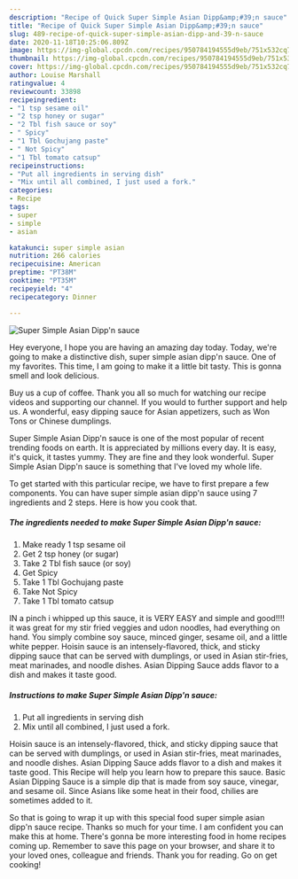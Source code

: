 ```yaml
---
description: "Recipe of Quick Super Simple Asian Dipp&amp;#39;n sauce"
title: "Recipe of Quick Super Simple Asian Dipp&amp;#39;n sauce"
slug: 489-recipe-of-quick-super-simple-asian-dipp-and-39-n-sauce
date: 2020-11-18T10:25:06.809Z
image: https://img-global.cpcdn.com/recipes/950784194555d9eb/751x532cq70/super-simple-asian-dippn-sauce-recipe-main-photo.jpg
thumbnail: https://img-global.cpcdn.com/recipes/950784194555d9eb/751x532cq70/super-simple-asian-dippn-sauce-recipe-main-photo.jpg
cover: https://img-global.cpcdn.com/recipes/950784194555d9eb/751x532cq70/super-simple-asian-dippn-sauce-recipe-main-photo.jpg
author: Louise Marshall
ratingvalue: 4
reviewcount: 33898
recipeingredient:
- "1 tsp sesame oil"
- "2 tsp honey or sugar"
- "2 Tbl fish sauce or soy"
- " Spicy"
- "1 Tbl Gochujang paste"
- " Not Spicy"
- "1 Tbl tomato catsup"
recipeinstructions:
- "Put all ingredients in serving dish"
- "Mix until all combined, I just used a fork."
categories:
- Recipe
tags:
- super
- simple
- asian

katakunci: super simple asian 
nutrition: 266 calories
recipecuisine: American
preptime: "PT38M"
cooktime: "PT35M"
recipeyield: "4"
recipecategory: Dinner

---
```



![Super Simple Asian Dipp&#39;n sauce](https://img-global.cpcdn.com/recipes/950784194555d9eb/751x532cq70/super-simple-asian-dippn-sauce-recipe-main-photo.jpg)

Hey everyone, I hope you are having an amazing day today. Today, we're going to make a distinctive dish, super simple asian dipp&#39;n sauce. One of my favorites. This time, I am going to make it a little bit tasty. This is gonna smell and look delicious.

Buy us a cup of coffee. Thank you all so much for watching our recipe videos and supporting our channel. If you would to further support and help us. A wonderful, easy dipping sauce for Asian appetizers, such as Won Tons or Chinese dumplings.

Super Simple Asian Dipp&#39;n sauce is one of the most popular of recent trending foods on earth. It is appreciated by millions every day. It is easy, it's quick, it tastes yummy. They are fine and they look wonderful. Super Simple Asian Dipp&#39;n sauce is something that I've loved my whole life.


To get started with this particular recipe, we have to first prepare a few components. You can have super simple asian dipp&#39;n sauce using 7 ingredients and 2 steps. Here is how you cook that.

<!--inarticleads1-->

##### The ingredients needed to make Super Simple Asian Dipp&#39;n sauce:

1. Make ready 1 tsp sesame oil
1. Get 2 tsp honey (or sugar)
1. Take 2 Tbl fish sauce (or soy)
1. Get  Spicy
1. Take 1 Tbl Gochujang paste
1. Take  Not Spicy
1. Take 1 Tbl tomato catsup


IN a pinch i whipped up this sauce, it is VERY EASY and simple and good!!!! it was great for my stir fried veggies and udon noodles, had everything on hand. You simply combine soy sauce, minced ginger, sesame oil, and a little white pepper. Hoisin sauce is an intensely-flavored, thick, and sticky dipping sauce that can be served with dumplings, or used in Asian stir-fries, meat marinades, and noodle dishes. Asian Dipping Sauce adds flavor to a dish and makes it taste good. 

<!--inarticleads2-->

##### Instructions to make Super Simple Asian Dipp&#39;n sauce:

1. Put all ingredients in serving dish
1. Mix until all combined, I just used a fork.


Hoisin sauce is an intensely-flavored, thick, and sticky dipping sauce that can be served with dumplings, or used in Asian stir-fries, meat marinades, and noodle dishes. Asian Dipping Sauce adds flavor to a dish and makes it taste good. This Recipe will help you learn how to prepare this sauce. Basic Asian Dipping Sauce is a simple dip that is made from soy sauce, vinegar, and sesame oil. Since Asians like some heat in their food, chilies are sometimes added to it. 

So that is going to wrap it up with this special food super simple asian dipp&#39;n sauce recipe. Thanks so much for your time. I am confident you can make this at home. There's gonna be more interesting food in home recipes coming up. Remember to save this page on your browser, and share it to your loved ones, colleague and friends. Thank you for reading. Go on get cooking!
